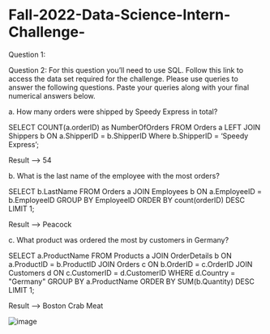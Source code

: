 # Fall-2022-Data-Science-Intern-Challenge-
Question 1:


Question 2: For this question you’ll need to use SQL. Follow this link to access the data set required for the challenge. 
Please use queries to answer the following questions. Paste your queries along with your final numerical answers below.


a.	How many orders were shipped by Speedy Express in total?

SELECT COUNT(a.orderID) as NumberOfOrders
FROM Orders a
LEFT JOIN Shippers b
ON a.ShipperID = b.ShipperID
Where b.ShipperID = ‘Speedy Express’;

Result --> 54


b.	What is the last name of the employee with the most orders?


SELECT b.LastName
FROM Orders  a
JOIN Employees b ON a.EmployeeID = b.EmployeeID
GROUP BY EmployeeID
ORDER BY count(orderID) DESC
LIMIT 1;

Result --> Peacock

c.	What product was ordered the most by customers in Germany?


SELECT a.ProductName
FROM Products a
    JOIN OrderDetails b ON a.ProductID = b.ProductID
    JOIN Orders c ON b.OrderID = c.OrderID
    JOIN Customers d ON c.CustomerID = d.CustomerID
WHERE d.Country = "Germany"
GROUP BY a.ProductName
ORDER BY SUM(b.Quantity) DESC
LIMIT 1;

Result --> Boston Crab Meat

	


![image](https://user-images.githubusercontent.com/43075466/167981181-9c5ca3af-a84e-4204-902f-d1d05cd0fbdf.png)
